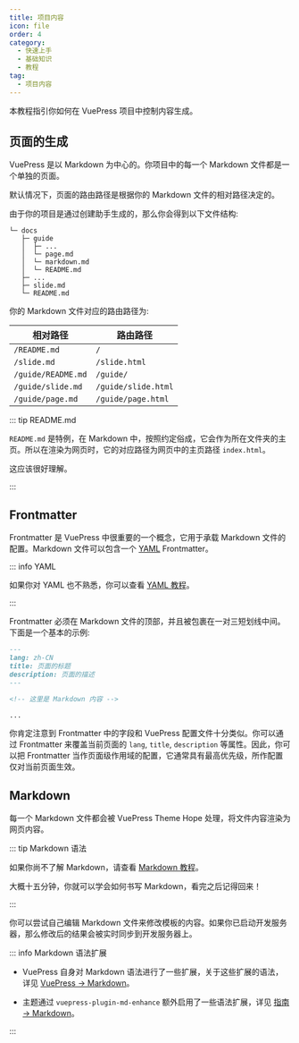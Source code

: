 ```yaml
---
title: 项目内容
icon: file
order: 4
category:
  - 快速上手
  - 基础知识
  - 教程
tag:
  - 项目内容
---
```


本教程指引你如何在 VuePress 项目中控制内容生成。

<!-- more -->

## 页面的生成

VuePress 是以 Markdown 为中心的。你项目中的每一个 Markdown 文件都是一个单独的页面。

默认情况下，页面的路由路径是根据你的 Markdown 文件的相对路径决定的。

由于你的项目是通过创建助手生成的，那么你会得到以下文件结构:

```
└─ docs
   ├─ guide
   │  ├─ ...
   │  └─ page.md
   │  └─ markdown.md
   │  └─ README.md
   ├─ ...
   ├─ slide.md
   └─ README.md
```

你的 Markdown 文件对应的路由路径为:

| 相对路径           | 路由路径            |
| ------------------ | ------------------- |
| `/README.md`       | `/`                 |
| `/slide.md`        | `/slide.html`       |
| `/guide/README.md` | `/guide/`           |
| `/guide/slide.md`  | `/guide/slide.html` |
| `/guide/page.md`   | `/guide/page.html`  |

::: tip README.md

`README.md` 是特例，在 Markdown 中，按照约定俗成，它会作为所在文件夹的主页。所以在渲染为网页时，它的对应路径为网页中的主页路径 `index.html`。

这应该很好理解。

:::

## Frontmatter

Frontmatter 是 VuePress 中很重要的一个概念，它用于承载 Markdown 文件的配置。Markdown 文件可以包含一个 [YAML](https://yaml.org/) Frontmatter。

::: info YAML

如果你对 YAML 也不熟悉，你可以查看 [YAML 教程](https://mrhope.site/code/language/yaml/)。

:::

Frontmatter 必须在 Markdown 文件的顶部，并且被包裹在一对三短划线中间。下面是一个基本的示例:

```md
---
lang: zh-CN
title: 页面的标题
description: 页面的描述
---

<!-- 这里是 Markdown 内容 -->

...
```

你肯定注意到 Frontmatter 中的字段和 VuePress 配置文件十分类似。你可以通过 Frontmatter 来覆盖当前页面的 `lang`, `title`, `description` 等属性。因此，你可以把 Frontmatter 当作页面级作用域的配置，它通常具有最高优先级，所作配置仅对当前页面生效。

## Markdown

每一个 Markdown 文件都会被 VuePress Theme Hope 处理，将文件内容渲染为网页内容。

::: tip Markdown 语法

如果你尚不了解 Markdown，请查看 [Markdown 教程](../markdown/README.md)。

大概十五分钟，你就可以学会如何书写 Markdown，看完之后记得回来！

:::

你可以尝试自己编辑 Markdown 文件来修改模板的内容。如果你已启动开发服务器，那么修改后的结果会被实时同步到开发服务器上。

::: info Markdown 语法扩展

- VuePress 自身对 Markdown 语法进行了一些扩展，关于这些扩展的语法，详见 [VuePress → Markdown](../vuepress/markdown.md)。

- 主题通过 `vuepress-plugin-md-enhance` 额外启用了一些语法扩展，详见 [指南 → Markdown](../../guide/get-started/markdown.md)。

:::
